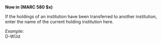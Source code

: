 **Now in (MARC 580 $x)**

If the holdings of an institution have been transferred to another institution, enter the name of the current holding institution here.

_Example:_  
D-WÜd
